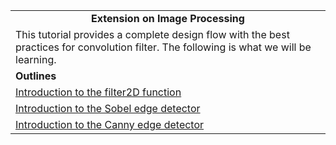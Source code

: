 <table border="0" width="100%">
    <tbody>
        <tr>
            <td colspan="1" height="24" align="center">
                <strong> Extension on Image Processing  </strong>
            </td>
        </tr>
        <tr>
            <td colspan="1" height="48">
                This tutorial provides a complete design flow with the best practices for convolution filter. The following is what we will be learning.
            </td>
        </tr>
        <tr>
            <td height="24">
                <strong> Outlines </strong>
            </td>
        </tr>
        <tr>
            <td height="24" >
                <a href="https://github.com/Maxwellhyh/pp4fpgas_CV/edit/main/Baseline_filter2D.md">Introduction to the filter2D function</a>
            </td>
        </tr>
        <tr>
            <td height="24" >
                <a href="https://github.com/Maxwellhyh/pp4fpgas_CV/edit/main/Baseline_sobel.md">Introduction to the Sobel edge detector</a>
            </td>
        </tr>
        <tr>
            <td height="24" >
                <a href="https://github.com/Maxwellhyh/pp4fpgas_CV/edit/main/Baseline_canny.md">Introduction to the Canny edge detector</a>
            </td>
        </tr>
    </tbody>
</table>
